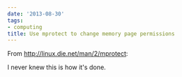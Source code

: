 ```yaml
---
date: '2013-08-30'
tags:
- computing
title: Use mprotect to change memory page permissions
---
```


From http://linux.die.net/man/2/mprotect:

I never knew this is how it's done.
